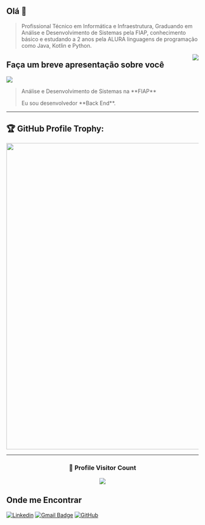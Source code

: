 ## Olá 👋

> Profissional Técnico em Informática e Infraestrutura, Graduando em Análise e Desenvolvimento de Sistemas pela FIAP,
> conhecimento básico e estudando a 2 anos pela ALURA linguagens de programação como Java, Kotlin e Python.

<img align='right' src="https://github-readme-stats.vercel.app/api?username=edsonebonelli&show_icons=true&title_color=783c00&text_color=af552e&icon_color=783c00&bg_color=f8efd4&cache_seconds=2300">

## Faça um breve apresentação sobre você


<img src="https://img.shields.io/static/v1?label=Overview&message=Edson Bonelli&color=f8efd4&style=for-the-badge&logo=GitHub">

> <p> Análise e Desenvolvimento de Sistemas na **FIAP**<p> 
> <p> Eu sou desenvolvedor **Back End**.</p>

<hr>

## 🏆 GitHub Profile Trophy:
<p align="center">
<a href="https://github.com/ryo-ma/github-profile-trophy">
  <img width=800 src="https://github-profile-trophy.vercel.app/?username=edsonebonelli&column=8&theme=darkhub&no-frame=true&no-bg=true"/>
</a>
</p>

---
  
<div align=center>
  <h3><b>📍 Profile Visitor Count</b></h3>
</div>
    
<p align="center" >   
  <img src="https://profile-counter.glitch.me/edsonebonelli/count.svg" />  
</p>

## Onde me Encontrar

[![Linkedin](https://img.shields.io/badge/-EdsonBonelli-blue?style=flat-square&logo=Linkedin&logoColor=white&link=LINK-DO-SEU-LINKEDIN)](https://www.linkedin.com/in/edson-eduardo-bonelli-93a24b144/)
[![Gmail Badge](https://img.shields.io/badge/-edson.eduardoengbonelli@gmail.com-006bed?style=flat-square&logo=Gmail&logoColor=white&link=mailto:SEU-EMAIL)](mailto:edson.eduardoengbonelli@gmail.com)
[![GitHub](https://img.shields.io/github/followers/iuricode?label=follow&style=social)](https://github.com/edsonebonelli)
